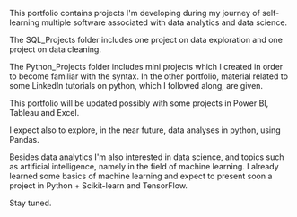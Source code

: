 This portfolio contains projects I'm developing during my journey of self-learning multiple software associated with data analytics and data science.

The SQL_Projects folder includes one project on data exploration and one project on data cleaning.

The Python_Projects folder includes mini projects which I created in order to become familiar with the syntax. In the other portfolio, material related to some LinkedIn tutorials on python, which I followed along, are given.

This portfolio will be updated possibly with some projects in Power BI, Tableau and Excel. 

I expect also to explore, in the near future, data analyses in python, using Pandas.

Besides data analytics I'm also interested in data science, and topics such as artificial intelligence, namely in the field of machine learning. 
I already learned some basics of machine learning and expect to present soon a project in Python + Scikit-learn and TensorFlow.

Stay tuned.
